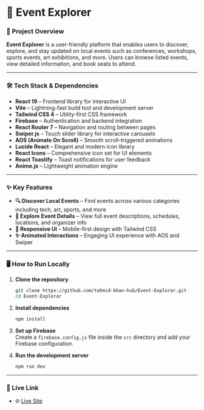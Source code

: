 # 🎉 Event Explorer

### 📝 Project Overview  
**Event Explorer** is a user-friendly platform that enables users to discover, explore, and stay updated on local events such as conferences, workshops, sports events, art exhibitions, and more. Users can browse listed events, view detailed information, and book seats to attend.

---

### 🛠 Tech Stack & Dependencies  
- **React 19** – Frontend library for interactive UI  
- **Vite** – Lightning-fast build tool and development server  
- **Tailwind CSS 4** – Utility-first CSS framework  
- **Firebase** – Authentication and backend integration  
- **React Router 7** – Navigation and routing between pages  
- **Swiper.js** – Touch slider library for interactive carousels  
- **AOS (Animate On Scroll)** – Smooth scroll-triggered animations  
- **Lucide React** – Elegant and modern icon library  
- **React Icons** – Comprehensive icon set for UI elements  
- **React Toastify** – Toast notifications for user feedback  
- **Anime.js** – Lightweight animation engine

---

### ✨ Key Features  
- **🔍 Discover Local Events** – Find events across various categories including tech, art, sports, and more  
- **🧭 Explore Event Details** – View full event descriptions, schedules, locations, and organizer info  
- **📱 Responsive UI** – Mobile-first design with Tailwind CSS  
- **✨ Animated Interactions** – Engaging UI experience with AOS and Swiper

---

### 🖥️ How to Run Locally  

1. **Clone the repository**
   ```bash
   git clone https://github.com/tahmid-khan-hub/Event-Explorar.git
   cd Event-Explorar
   ```

2. **Install dependencies**
   ```bash
   npm install
   ```

3. **Set up Firebase**  
   Create a `firebase.config.js` file inside the `src` directory and add your Firebase configuration.

4. **Run the development server**
   ```bash
   npm run dev
   ```

---

### 🔗 Live Link  
- 🌐 [Live Site](https://sprightly-torte-9a8d5c.netlify.app)
